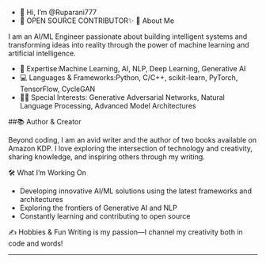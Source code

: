 - 👋 Hi, I’m @Ruparani777
- 💞 OPEN SOURCE CONTRIBUTOR✨
 🚀 About Me

I am an AI/ML Engineer passionate about building intelligent systems and transforming ideas into reality through the power of machine learning and artificial intelligence.

- 🧠 Expertise:Machine Learning, AI, NLP, Deep Learning, Generative AI
- 💻 Languages & Frameworks:Python, C/C++, scikit-learn, PyTorch, TensorFlow, CycleGAN
- 🧑‍💻 Special Interests: Generative Adversarial Networks, Natural Language Processing, Advanced Model Architectures

##📚 Author & Creator

Beyond coding, I am an avid writer and the author of two books available on Amazon KDP. I love exploring the intersection of technology and creativity, sharing knowledge, and inspiring others through my writing.

 🛠️ What I’m Working On

- Developing innovative AI/ML solutions using the latest frameworks and architectures
- Exploring the frontiers of Generative AI and NLP
- Constantly learning and contributing to open source

✍️ Hobbies & Fun
Writing is my passion—I channel my creativity both in code and words!

---

<!-- GitHub Stats & Badges (optional, uncomment if you like) -->
<!--
![Ruparani777's GitHub stats](https://github-readme-stats.vercel.app/api?username=Ruparani777&show_icons=true&theme=radical)
![Top Langs](https://github-readme-stats.vercel.app/api/top-langs/?username=Ruparani777&layout=compact&theme=radical)
-->

<!--
**Let’s connect and create something amazing together!**
-->


<!---
Ruparani777/Ruparani777 is a ✨ special ✨ repository because its `README.md` (this file) appears on your GitHub profile.
You can click the Preview link to take a look at your changes.
--->
